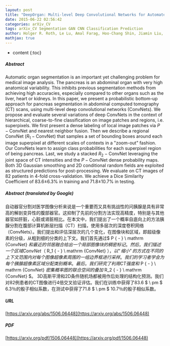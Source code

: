 ```yaml
---
layout: post
title: "DeepOrgan: Multi-level Deep Convolutional Networks for Automated Pancreas Segmentation"
date: 2015-06-22 02:56:42
categories: arXiv_CV
tags: arXiv_CV Segmentation GAN CNN Classification Prediction
author: Holger R. Roth, Le Lu, Amal Farag, Hoo-Chang Shin, Jiamin Liu, Evrim Turkbey, Ronald M. Summers
mathjax: true
---
```


* content
{:toc}

##### Abstract
Automatic organ segmentation is an important yet challenging problem for medical image analysis. The pancreas is an abdominal organ with very high anatomical variability. This inhibits previous segmentation methods from achieving high accuracies, especially compared to other organs such as the liver, heart or kidneys. In this paper, we present a probabilistic bottom-up approach for pancreas segmentation in abdominal computed tomography (CT) scans, using multi-level deep convolutional networks (ConvNets). We propose and evaluate several variations of deep ConvNets in the context of hierarchical, coarse-to-fine classification on image patches and regions, i.e. superpixels. We first present a dense labeling of local image patches via $P{-}\mathrm{ConvNet}$ and nearest neighbor fusion. Then we describe a regional ConvNet ($R_1{-}\mathrm{ConvNet}$) that samples a set of bounding boxes around each image superpixel at different scales of contexts in a "zoom-out" fashion. Our ConvNets learn to assign class probabilities for each superpixel region of being pancreas. Last, we study a stacked $R_2{-}\mathrm{ConvNet}$ leveraging the joint space of CT intensities and the $P{-}\mathrm{ConvNet}$ dense probability maps. Both 3D Gaussian smoothing and 2D conditional random fields are exploited as structured predictions for post-processing. We evaluate on CT images of 82 patients in 4-fold cross-validation. We achieve a Dice Similarity Coefficient of 83.6$\pm$6.3% in training and 71.8$\pm$10.7% in testing.

##### Abstract (translated by Google)
自动器官分割对医学图像分析来说是一个重要而又具有挑战性的问胰腺是具有非常高的解剖变异性的腹部器官。这抑制了先前的分割方法实现高精度，特别是与其他器官如肝脏，心脏或肾脏相比。在本文中，我们提出了一个概率自底向上的方法胰腺分割在腹部计算机断层扫描（CT）扫描，使用多层次的深度卷积网络（ConvNets）。我们提出和评估深层次的几个变化，在图像块和区域，即超级像素的分级，从粗到细的分类的上下文。我们首先通过$ P { - } \ mathrm {ConvNet} $和最近的邻居融合给出一个局部图像块的稠密标记。然后，我们描述一个区域ConvNet（$ R_1 { - } \ mathrm {ConvNet} $），以“缩小”的方式在不同的上下文范围内对每个图像超像素周围的一组边界框进行采样。我们的学习者学会为每个胰腺超像素区域分配类别概率。最后，我们研究了利用CT强度和$ P { - } \ mathrm {ConvNet} $密集概率图的联合空间的叠加$ R_2 { - } \ mathrm {ConvNet} $。 3D高斯平滑和2D条件随机场都被用作后处理的结构化预测。我们对82例患者的CT图像进行4倍交叉验证评估。我们在训练中获得了83.6 $ \ pm $ 6.3％的骰子相似系数，在测试中获得了71.8 $ \ pm $ 10.7％的骰子相似系数。

##### URL
[https://arxiv.org/abs/1506.06448](https://arxiv.org/abs/1506.06448)

##### PDF
[https://arxiv.org/pdf/1506.06448](https://arxiv.org/pdf/1506.06448)

